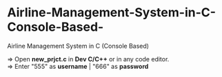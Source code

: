 # Airline-Management-System-in-C-Console-Based-
Airline Management System in C (Console Based)

=> Open <b>new_prjct.c</b> in <b>Dev C/C++</b> or in any code editor.
<br>
=> Enter "555" as <b>username</b> | "666" as <b>password</b>
